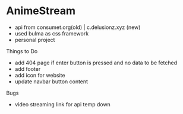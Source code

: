 # AnimeStream 
- api from consumet.org(old) | c.delusionz.xyz (new)
- used bulma as css framework
- personal project

Things to Do
- add 404 page if enter button is pressed and no data to be fetched
- add footer
- add icon for website
- update navbar button content


Bugs
- video streaming link for api temp down

